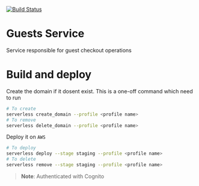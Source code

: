 [![Build Status](https://dev.azure.com/reddyhorcrux/Rapidobuild.com/_apis/build/status/virtuelabs-io.rapido-build-guests-service?branchName=master)](https://dev.azure.com/reddyhorcrux/Rapidobuild.com/_build/latest?definitionId=19&branchName=master)
# Guests Service

Service responsible for guest checkout operations

# Build and deploy 

Create the domain if it dosent exist. This is a one-off command which need to run

```sh
# To create
serverless create_domain --profile <profile name>
# To remove
serverless delete_domain --profile <profile name>
```

Deploy it on `AWS`

```sh
# To deploy
serverless deploy --stage staging --profile <profile name>
# To delete
serverless remove --stage staging --profile <profile name>
```

> **Note**: Authenticated with Cognito
